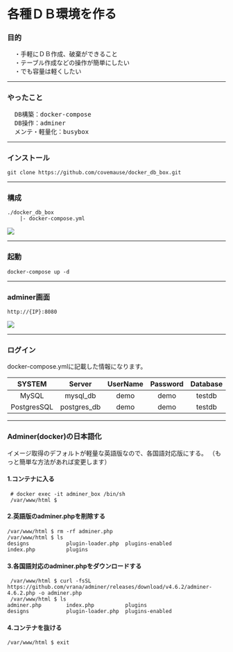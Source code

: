 # 各種ＤＢ環境を作る

### 目的
<pre>
  ・手軽にＤＢ作成、破棄ができること
  ・テーブル作成などの操作が簡単にしたい
  ・でも容量は軽くしたい
</pre>
___

### やったこと
<pre>
  DB構築：docker-compose
  DB操作：adminer
  メンテ・軽量化：busybox
</pre>
___

### インストール
  `git clone https://github.com/covemause/docker_db_box.git`

___

### 構成
~~~
./docker_db_box
    |- docker-compose.yml
~~~

<img src="https://github.com/covemause/documents/blob/master/docker_db_box_image.JPG" />

___

### 起動
  `docker-compose up -d`

___

### adminer画面
`http://{IP}:8080`

<img src="https://github.com/covemause/documents/blob/master/adminer_demo.JPG" />

___

### ログイン
 docker-compose.ymlに記載した情報になります。
 
 |SYSTEM|Server|UserName|Password|Database|
 |:---:|:---:|:---:|:---:|:---:|
 |MySQL|mysql_db|demo|demo|testdb|
 |PostgresSQL|postgres_db|demo|demo|testdb|

___

### Adminer(docker)の日本語化
 イメージ取得のデフォルトが軽量な英語版なので、各国語対応版にする。
 （もっと簡単な方法があれば変更します）

#### 1.コンテナに入る
~~~
 # docker exec -it adminer_box /bin/sh
 /var/www/html $
~~~

#### 2.英語版のadminer.phpを削除する
~~~
/var/www/html $ rm -rf adminer.php
/var/www/html $ ls
designs            plugin-loader.php  plugins-enabled
index.php          plugins
~~~

#### 3.各国語対応のadminer.phpをダウンロードする
~~~
 /var/www/html $ curl -fsSL https://github.com/vrana/adminer/releases/download/v4.6.2/adminer-4.6.2.php -o adminer.php
 /var/www/html $ ls
adminer.php        index.php          plugins
designs            plugin-loader.php  plugins-enabled
~~~

#### 4.コンテナを抜ける
~~~
/var/www/html $ exit
~~~
